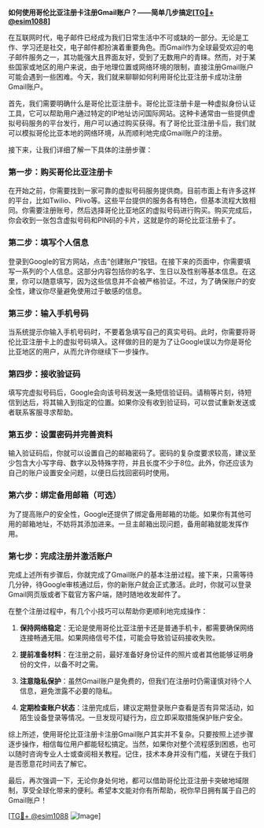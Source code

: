 **如何使用哥伦比亚注册卡注册Gmail账户？——简单几步搞定[[TG💪+ @esim1088](https://t.me/s/esim1088)]**

在互联网时代，电子邮件已经成为我们日常生活中不可或缺的一部分。无论是工作、学习还是社交，电子邮件都扮演着重要角色。而Gmail作为全球最受欢迎的电子邮件服务之一，其功能强大且界面友好，受到了无数用户的青睐。然而，对于某些国家或地区的用户来说，由于地理位置或网络环境的限制，直接注册Gmail账户可能会遇到一些困难。今天，我们就来聊聊如何利用哥伦比亚注册卡成功注册Gmail账户。

首先，我们需要明确什么是哥伦比亚注册卡。哥伦比亚注册卡是一种虚拟身份认证工具，它可以帮助用户通过特定的IP地址访问国际网站。这种卡通常由一些提供虚拟号码服务的平台发行，用户可以通过购买获得。有了哥伦比亚注册卡后，我们就可以模拟哥伦比亚本地的网络环境，从而顺利地完成Gmail账户的注册。

接下来，让我们详细了解一下具体的注册步骤：

### 第一步：购买哥伦比亚注册卡

在开始之前，你需要找到一家可靠的虚拟号码服务提供商。目前市面上有许多这样的平台，比如Twilio、Plivo等。这些平台提供的服务各有特色，但基本流程大致相同。你需要注册账号，然后选择哥伦比亚地区的虚拟号码进行购买。购买完成后，你会收到一张包含虚拟号码和PIN码的卡片，这就是你的哥伦比亚注册卡了。

### 第二步：填写个人信息

登录到Google的官方网站，点击“创建账户”按钮。在接下来的页面中，你需要填写一系列的个人信息。这部分内容包括你的名字、生日以及性别等基本信息。在这里，你可以随意填写，因为这些信息并不会被严格验证。不过，为了确保账户的安全性，建议你尽量避免使用过于敏感的信息。

### 第三步：输入手机号码

当系统提示你输入手机号码时，不要着急填写自己的真实号码。此时，你需要将哥伦比亚注册卡上的虚拟号码填入。这样做的目的是为了让Google误以为你是哥伦比亚地区的用户，从而允许你继续下一步操作。

### 第四步：接收验证码

填写完虚拟号码后，Google会向该号码发送一条短信验证码。请稍等片刻，待短信到达后，将其输入到指定的位置。如果你没有收到验证码，可以尝试重新发送或者联系客服寻求帮助。

### 第五步：设置密码并完善资料

输入验证码后，你就可以设置自己的邮箱密码了。密码的复杂度要求较高，建议至少包含大小写字母、数字以及特殊字符，并且长度不少于8位。此外，你还应该为自己的账户设置安全问题，以便日后找回密码时使用。

### 第六步：绑定备用邮箱（可选）

为了提高账户的安全性，Google还提供了绑定备用邮箱的功能。如果你有其他可用的邮箱地址，不妨将其添加进来。一旦主邮箱出现问题，备用邮箱就能发挥作用。

### 第七步：完成注册并激活账户

完成上述所有步骤后，你就完成了Gmail账户的基本注册过程。接下来，只需等待几分钟，待Google审核通过后，你的新账户就会正式激活。此时，你就可以登录Gmail网页版或者下载官方客户端，随时随地收发邮件了。

在整个注册过程中，有几个小技巧可以帮助你更顺利地完成操作：

1. **保持网络稳定**：无论是使用哥伦比亚注册卡还是普通手机卡，都需要确保网络连接畅通无阻。如果网络信号不佳，可能会导致验证码接收失败。
   
2. **提前准备材料**：在注册之前，最好准备好身份证件的照片或者其他能够证明身份的文件，以备不时之需。

3. **注意隐私保护**：虽然Gmail账户是免费的，但我们在注册时仍需谨慎对待个人信息，避免泄露不必要的隐私。

4. **定期检查账户状态**：注册完成后，建议定期登录账户查看是否有异常活动，如陌生设备登录等情况。一旦发现可疑行为，应立即采取措施保护账户安全。

综上所述，使用哥伦比亚注册卡注册Gmail账户其实并不复杂。只要按照上述步骤逐步操作，相信每位用户都能轻松搞定。当然，如果你对整个流程感到困惑，也可以随时咨询专业人士或查阅相关教程。记住，技术本身并没有门槛，关键在于我们是否愿意花时间去了解它。

最后，再次强调一下，无论你身处何地，都可以借助哥伦比亚注册卡突破地域限制，享受全球化带来的便利。希望本文能对你有所帮助，祝你早日拥有属于自己的Gmail账户！

[[TG💪+ @esim1088](https://t.me/s/esim1088) ![Image](https://i.postimg.cc/4NQfJmqS/Snipaste-2025-05-13-00-14-12.png)]